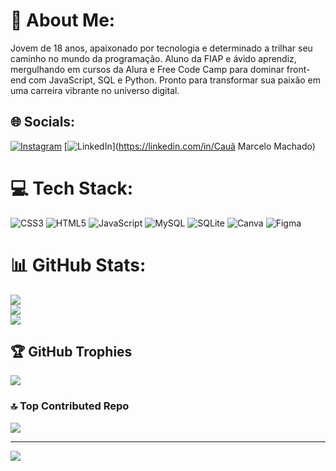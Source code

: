 # 💫 About Me:
Jovem de 18 anos, apaixonado por tecnologia e determinado a trilhar seu caminho no mundo da programação. Aluno da FIAP e ávido aprendiz, mergulhando em cursos da Alura e Free Code Camp para dominar front-end com JavaScript, SQL e Python. Pronto para transformar sua paixão em uma carreira vibrante no universo digital.


## 🌐 Socials:
[![Instagram](https://img.shields.io/badge/Instagram-%23E4405F.svg?logo=Instagram&logoColor=white)](https://instagram.com/_ca_machad0) [![LinkedIn](https://img.shields.io/badge/LinkedIn-%230077B5.svg?logo=linkedin&logoColor=white)](https://linkedin.com/in/Cauã Marcelo Machado) 

# 💻 Tech Stack:
![CSS3](https://img.shields.io/badge/css3-%231572B6.svg?style=for-the-badge&logo=css3&logoColor=white) ![HTML5](https://img.shields.io/badge/html5-%23E34F26.svg?style=for-the-badge&logo=html5&logoColor=white) ![JavaScript](https://img.shields.io/badge/javascript-%23323330.svg?style=for-the-badge&logo=javascript&logoColor=%23F7DF1E) ![MySQL](https://img.shields.io/badge/mysql-%2300000f.svg?style=for-the-badge&logo=mysql&logoColor=white) ![SQLite](https://img.shields.io/badge/sqlite-%2307405e.svg?style=for-the-badge&logo=sqlite&logoColor=white) ![Canva](https://img.shields.io/badge/Canva-%2300C4CC.svg?style=for-the-badge&logo=Canva&logoColor=white) ![Figma](https://img.shields.io/badge/figma-%23F24E1E.svg?style=for-the-badge&logo=figma&logoColor=white)
# 📊 GitHub Stats:
![](https://github-readme-stats.vercel.app/api?username=CauaMachad0&theme=dark&hide_border=false&include_all_commits=true&count_private=true)<br/>
![](https://github-readme-streak-stats.herokuapp.com/?user=CauaMachad0&theme=dark&hide_border=false)<br/>
![](https://github-readme-stats.vercel.app/api/top-langs/?username=CauaMachad0&theme=dark&hide_border=false&include_all_commits=true&count_private=true&layout=compact)

## 🏆 GitHub Trophies
![](https://github-profile-trophy.vercel.app/?username=CauaMachad0&theme=radical&no-frame=false&no-bg=true&margin-w=4)

### 🔝 Top Contributed Repo
![](https://github-contributor-stats.vercel.app/api?username=CauaMachad0&limit=5&theme=dark&combine_all_yearly_contributions=true)

---
[![](https://visitcount.itsvg.in/api?id=CauaMachad0&icon=5&color=0)](https://visitcount.itsvg.in)

<!-- Proudly created with GPRM ( https://gprm.itsvg.in ) -->
